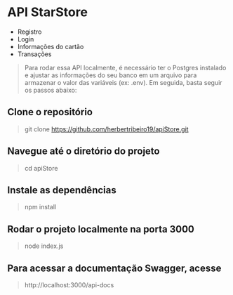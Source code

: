 # API StarStore

- Registro
- Login
- Informações do cartão
- Transações

> Para rodar essa API localmente, é necessário ter o Postgres instalado e ajustar as informações do seu banco em um arquivo para armazenar o valor das variáveis (ex: .env). Em seguida, basta seguir os passos abaixo:

## Clone o repositório

> git clone https://github.com/herbertribeiro19/apiStore.git

## Navegue até o diretório do projeto

> cd apiStore

## Instale as dependências

> npm install

## Rodar o projeto localmente na porta 3000

> node index.js

## Para acessar a documentação Swagger, acesse

> http://localhost:3000/api-docs
